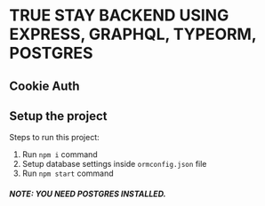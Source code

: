 # TRUE STAY BACKEND USING EXPRESS, GRAPHQL, TYPEORM, POSTGRES
<h2>Cookie Auth</h2>

<h2>Setup the project</h2>
Steps to run this project:

1. Run `npm i` command
2. Setup database settings inside `ormconfig.json` file
3. Run `npm start` command


<h5>NOTE: YOU NEED POSTGRES INSTALLED.</h5>